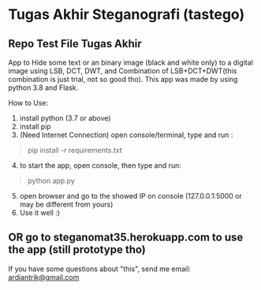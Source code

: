 # Tugas Akhir Steganografi (tastego)
Repo Test File Tugas Akhir
----------------------
App to Hide some text or an binary image (black and white only) to a digital image using LSB, DCT, DWT, and Combination of LSB+DCT+DWT(this combination is just trial, not so good tho). This app was made by using python 3.8 and Flask.

How to Use:
1. install python (3.7 or above)
2. install pip
3. (Need Internet Connection) open console/terminal, type and run :
>pip install -r requirements.txt
4. to start the app, open console, then type and run:
>python app.py
5. open browser and go to the showed IP on console (127.0.0.1:5000 or may be different from yours)
6. Use it well :)

OR go to steganomat35.herokuapp.com to use the app (still prototype tho)
-----------------------------------------
If you have some questions about "this", send me email: ardiantrik@gmail.com
